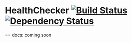 # HealthChecker [![Build Status](https://secure.travis-ci.org/guilhermef/healthChecker.png)](http://travis-ci.org/guilhermef/healthChecker) [![Dependency Status](https://gemnasium.com/guilhermef/healthChecker.png)](https://gemnasium.com/guilhermef/healthChecker)

== docs:
    coming soon